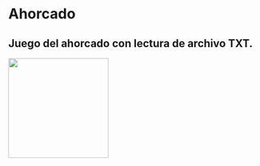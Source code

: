 # Ahorcado
## Juego del ahorcado con lectura de archivo TXT.
<img width="200px" src="https://github.com/SPHYdebugger/TresEnRaya/blob/master/Capturas.jpg">

